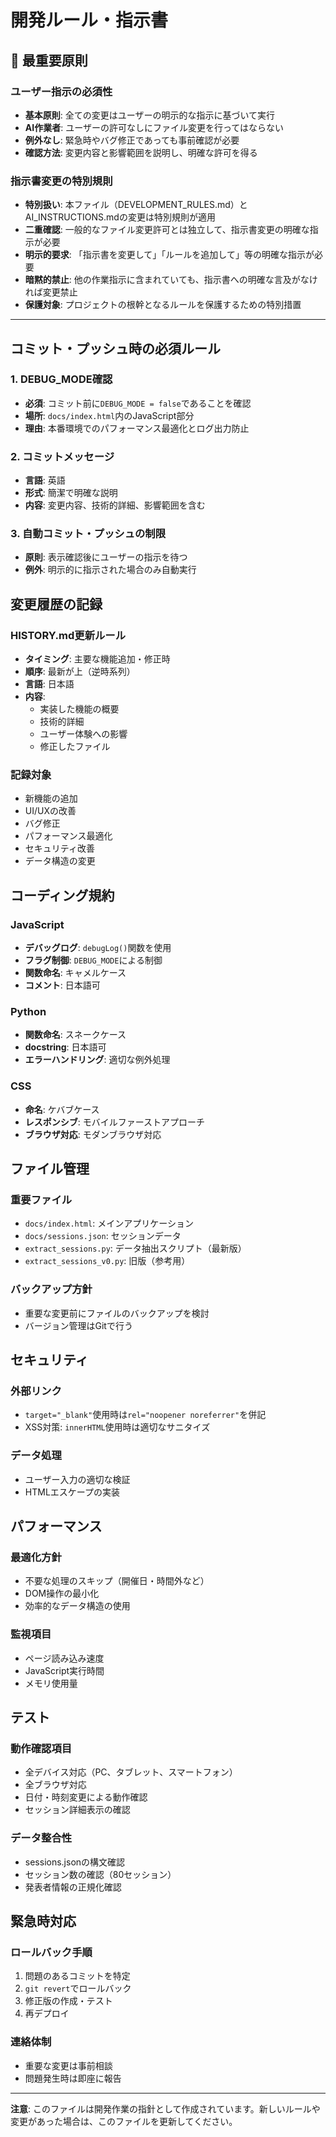 # 開発ルール・指示書

## 🚨 最重要原則

### ユーザー指示の必須性
- **基本原則**: 全ての変更はユーザーの明示的な指示に基づいて実行
- **AI作業者**: ユーザーの許可なしにファイル変更を行ってはならない
- **例外なし**: 緊急時やバグ修正であっても事前確認が必要
- **確認方法**: 変更内容と影響範囲を説明し、明確な許可を得る

### 指示書変更の特別規則
- **特別扱い**: 本ファイル（DEVELOPMENT_RULES.md）とAI_INSTRUCTIONS.mdの変更は特別規則が適用
- **二重確認**: 一般的なファイル変更許可とは独立して、指示書変更の明確な指示が必要
- **明示的要求**: 「指示書を変更して」「ルールを追加して」等の明確な指示が必要
- **暗黙的禁止**: 他の作業指示に含まれていても、指示書への明確な言及がなければ変更禁止
- **保護対象**: プロジェクトの根幹となるルールを保護するための特別措置

---

## コミット・プッシュ時の必須ルール

### 1. DEBUG_MODE確認
- **必須**: コミット前に`DEBUG_MODE = false`であることを確認
- **場所**: `docs/index.html`内のJavaScript部分
- **理由**: 本番環境でのパフォーマンス最適化とログ出力防止

### 2. コミットメッセージ
- **言語**: 英語
- **形式**: 簡潔で明確な説明
- **内容**: 変更内容、技術的詳細、影響範囲を含む

### 3. 自動コミット・プッシュの制限
- **原則**: 表示確認後にユーザーの指示を待つ
- **例外**: 明示的に指示された場合のみ自動実行

## 変更履歴の記録

### HISTORY.md更新ルール
- **タイミング**: 主要な機能追加・修正時
- **順序**: 最新が上（逆時系列）
- **言語**: 日本語
- **内容**: 
  - 実装した機能の概要
  - 技術的詳細
  - ユーザー体験への影響
  - 修正したファイル

### 記録対象
- 新機能の追加
- UI/UXの改善
- バグ修正
- パフォーマンス最適化
- セキュリティ改善
- データ構造の変更

## コーディング規約

### JavaScript
- **デバッグログ**: `debugLog()`関数を使用
- **フラグ制御**: `DEBUG_MODE`による制御
- **関数命名**: キャメルケース
- **コメント**: 日本語可

### Python
- **関数命名**: スネークケース
- **docstring**: 日本語可
- **エラーハンドリング**: 適切な例外処理

### CSS
- **命名**: ケバブケース
- **レスポンシブ**: モバイルファーストアプローチ
- **ブラウザ対応**: モダンブラウザ対応

## ファイル管理

### 重要ファイル
- `docs/index.html`: メインアプリケーション
- `docs/sessions.json`: セッションデータ
- `extract_sessions.py`: データ抽出スクリプト（最新版）
- `extract_sessions_v0.py`: 旧版（参考用）

### バックアップ方針
- 重要な変更前にファイルのバックアップを検討
- バージョン管理はGitで行う

## セキュリティ

### 外部リンク
- `target="_blank"`使用時は`rel="noopener noreferrer"`を併記
- XSS対策: `innerHTML`使用時は適切なサニタイズ

### データ処理
- ユーザー入力の適切な検証
- HTMLエスケープの実装

## パフォーマンス

### 最適化方針
- 不要な処理のスキップ（開催日・時間外など）
- DOM操作の最小化
- 効率的なデータ構造の使用

### 監視項目
- ページ読み込み速度
- JavaScript実行時間
- メモリ使用量

## テスト

### 動作確認項目
- 全デバイス対応（PC、タブレット、スマートフォン）
- 全ブラウザ対応
- 日付・時刻変更による動作確認
- セッション詳細表示の確認

### データ整合性
- sessions.jsonの構文確認
- セッション数の確認（80セッション）
- 発表者情報の正規化確認

## 緊急時対応

### ロールバック手順
1. 問題のあるコミットを特定
2. `git revert`でロールバック
3. 修正版の作成・テスト
4. 再デプロイ

### 連絡体制
- 重要な変更は事前相談
- 問題発生時は即座に報告

---

**注意**: このファイルは開発作業の指針として作成されています。新しいルールや変更があった場合は、このファイルを更新してください。

